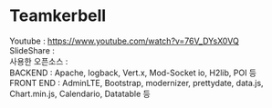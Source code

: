 # Teamkerbell

Youtube : https://www.youtube.com/watch?v=76V_DYsX0VQ <br>
SlideShare : <br>
사용한 오픈소스 : 
<br> BACKEND : Apache, logback, Vert.x, Mod-Socket io, H2lib, POI 등
<br> FRONT END : AdminLTE, Bootstrap, modernizer, prettydate, data.js, Chart.min.js, Calendario, Datatable 등 <br>
